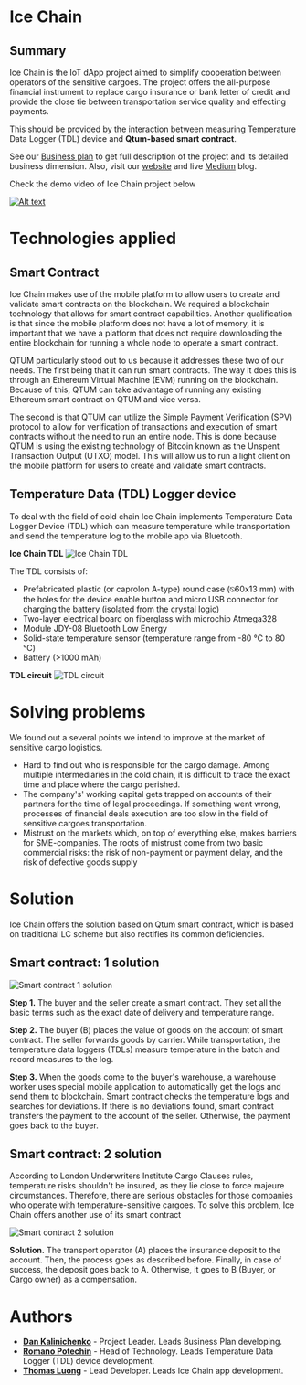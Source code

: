# Ice Chain
## Summary 
Ice Chain is the IoT dApp project aimed to simplify cooperation between operators of the sensitive cargoes. The project offers the all-purpose financial instrument to replace cargo insurance or bank letter of credit and provide the close tie between transportation service quality and effecting payments. 

This should be provided by the interaction between measuring Temperature Data Logger (TDL) device and **Qtum-based smart contract**. 

See our [Business plan](https://drive.google.com/file/d/17s6qXawPR3rnK8C85eox69PzEkbdI73v/view?usp=sharing) to get full description of the project and its detailed business dimension.
Also, visit our [website](http://icechain.tilda.ws/qtum#rec66323650) and live [Medium](https://medium.com/@icechain) blog.

Check the demo video of Ice Chain project below

[![Alt text](https://img.youtube.com/vi/4n5POTLpsX8/0.jpg)](https://www.youtube.com/watch?v=4n5POTLpsX8)

# Technologies applied
## Smart Contract 
Ice Chain makes use of the mobile platform to allow users to create and validate smart contracts on the blockchain. We required a blockchain technology that allows for smart contract capabilities. Another qualification is that since the mobile platform does not have a lot of memory, it is important that we have a platform that does not require downloading the entire blockchain for running a whole node to operate a smart contract.

QTUM particularly stood out to us because it addresses these two of our needs. The first being that it can run smart contracts. The way it does this is through an Ethereum Virtual Machine (EVM) running on the blockchain. Because of this, QTUM can take advantage of running any existing Ethereum smart contract on QTUM and vice versa.
	
The second is that QTUM can utilize the Simple Payment Verification (SPV) protocol to allow for verification of transactions and execution of smart contracts without the need to run an entire node. This is done because QTUM is using the existing technology of Bitcoin known as the Unspent Transaction Output (UTXO) model. This will allow us to run a light client on the mobile platform for users to create and validate smart contracts.

## Temperature Data (TDL) Logger device 
To deal with the field of cold chain Ice Chain implements Temperature Data Logger Device (TDL) which can measure temperature while transportation and send the temperature log to the mobile app via Bluetooth. 

**Ice Chain TDL**
![Ice Chain TDL](https://cdn-images-1.medium.com/max/800/1*ibqzbaM1mMv8z9CFOcBKYQ.jpeg)

The TDL consists of:
* Prefabricated plastic (or caprolon A-type) round case (⍉60x13 mm) with the holes for the device enable button and micro USB connector for charging the battery (isolated from the crystal logic)
* Two-layer electrical board on fiberglass with microchip Atmega328
* Module JDY-08 Bluetooth Low Energy
* Solid-state temperature sensor (temperature range from -80 ℃  to 80 ℃)
* Battery (>1000 mAh)

**TDL circuit**
![TDL circuit](https://cdn-images-1.medium.com/max/1200/0*Z1I88X3CR_bOYiRT)

# Solving problems
We found out a several points we intend to improve at the market of sensitive cargo logistics.

* Hard to find out who is responsible for the cargo damage. Among multiple intermediaries in the cold chain, it is difficult to trace the exact time and place where the cargo perished.
* The company's' working capital gets trapped on accounts of their partners for the time of legal proceedings. If something went wrong, processes of financial deals execution are too slow in the field of sensitive cargoes transportation.
* Mistrust on the markets which, on top of everything else, makes barriers for SME-companies. The roots of mistrust come from two basic commercial risks: the risk of non-payment or payment delay, and the risk of defective goods supply
  
# Solution
Ice Chain offers the solution based on Qtum smart contract, which is based on traditional LC scheme but also rectifies its common deficiencies. 

## Smart contract: 1 solution
![Smart contract 1 solution](https://static.tildacdn.com/tild3130-3963-4261-b530-336264333332/__2018-09-10__182541.png)

**Step 1.** The buyer and the seller create a smart contract. They set all the basic terms such as the exact date of delivery and temperature range.

**Step 2.** The buyer (B) places the value of goods on the account of smart contract. The seller forwards goods by carrier. While transportation, the temperature data loggers (TDLs) measure temperature in the batch and record measures to the log.

**Step 3.** When the goods come to the buyer's warehouse, a warehouse worker uses special mobile application to automatically get the logs and send them to blockchain. Smart contract checks the temperature logs and searches for deviations. If there is no deviations found, smart contract transfers the payment to the account of the seller. Otherwise, the payment goes back to the buyer. 

## Smart contract: 2 solution
According to London Underwriters Institute Cargo Clauses rules, temperature risks shouldn't be insured, as they lie close to force majeure circumstances. Therefore, there are serious obstacles for those companies who operate with temperature-sensitive cargoes. To solve this problem, Ice Chain offers another use of its smart contract 

![Smart contract 2 solution](https://static.tildacdn.com/tild3634-6539-4935-b739-353666333530/__2018-09-10__182821.png)

**Solution.** The transport operator (A) places the insurance deposit to the account. Then, the process goes as described before. Finally, in case of success, the deposit goes back to A. Otherwise, it goes to B (Buyer, or Cargo owner) as a compensation. 

# Authors
* **[Dan Kalinichenko](https://www.linkedin.com/in/kalinichenkoda/)** - Project Leader. Leads Business Plan developing. 
* **[Romano Potechin](https://www.linkedin.com/in/romano-potechin-b3203415a/)** - Head of Technology. Leads Temperature Data Logger (TDL) device development.
* **[Thomas Luong](https://www.linkedin.com/in/luongthomas/)** - Lead Developer. Leads Ice Chain app development.
